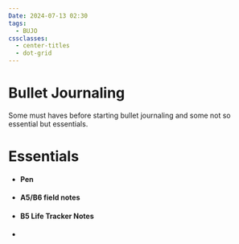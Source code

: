 ```yaml
---
Date: 2024-07-13 02:30
tags:
  - BUJO
cssclasses:
  - center-titles
  - dot-grid
---
```

# Bullet Journaling

Some must haves before starting bullet journaling and some not so essential but essentials.

# Essentials

- #### Pen
- #### A5/B6 field notes
- #### B5 Life Tracker Notes
- 
